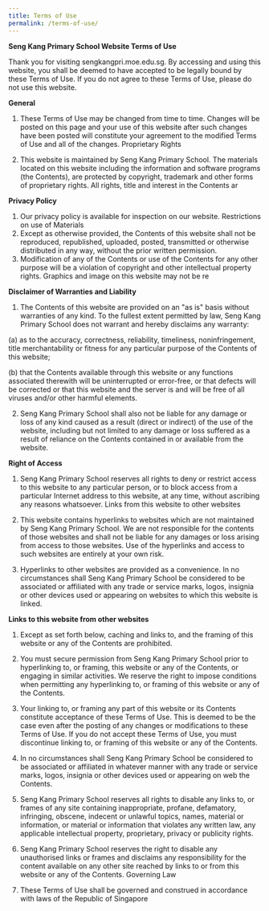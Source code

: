 ```yaml
---
title: Terms of Use
permalink: /terms-of-use/
---
```

**Seng Kang Primary School Website Terms of Use** 

Thank you for visiting sengkangpri.moe.edu.sg. By accessing and using this website, you shall be deemed to have accepted to be legally bound by these Terms of Use. If you do not agree to these Terms of Use, please do not use this website.

**General** 

1. These Terms of Use may be changed from time to time. Changes will be posted on this page and your use of this website after such changes have been posted will constitute your agreement to the modified Terms of Use and all of the changes. Proprietary Rights 

2. This website is maintained by Seng Kang Primary School. The materials located on this website including the information and software programs (the Contents), are protected by copyright, trademark and other forms of proprietary rights. All rights, title and interest in the Contents ar

**Privacy Policy** 

1. Our privacy policy is available for inspection on our website. Restrictions on use of Materials  
2. Except as otherwise provided, the Contents of this website shall not be reproduced, republished, uploaded, posted, transmitted or otherwise distributed in any way, without the prior written permission. 
3. Modification of any of the Contents or use of the Contents for any other purpose will be a violation of copyright and other intellectual property rights. Graphics and image on this website may not be re

**Disclaimer of Warranties and Liability** 

1. The Contents of this website are provided on an "as is" basis without warranties of any kind. To the fullest extent permitted by law, Seng Kang Primary School does not warrant and hereby disclaims any warranty: 

(a) as to the accuracy, correctness, reliability, timeliness, noninfringement, title merchantability or fitness for any particular purpose of the Contents of this website;

(b) that the Contents available through this website or any functions associated therewith will be uninterrupted or error-free, or that defects will be corrected or that this website and the server is and will be free of all viruses and/or other harmful elements. 

2. Seng Kang Primary School shall also not be liable for any damage or loss of any kind caused as a result (direct or indirect) of the use of the website, including but not limited to any damage or loss suffered as a result of reliance on the Contents contained in or available from the website.

**Right of Access** 

1. Seng Kang Primary School reserves all rights to deny or restrict access to this website to any particular person, or to block access from a particular Internet address to this website, at any time, without ascribing any reasons whatsoever. Links from this website to other websites 

2. This website contains hyperlinks to websites which are not maintained by Seng Kang Primary School. We are not responsible for the contents of those websites and shall not be liable for any damages or loss arising from access to those websites. Use of the hyperlinks and access to such websites are entirely at your own risk. 

3. Hyperlinks to other websites are provided as a convenience. In no circumstances shall Seng Kang Primary School be considered to be associated or affiliated with any trade or service marks, logos, insignia or other devices used or appearing on websites to which this website is linked.


**Links to this website from other websites**

1. Except as set forth below, caching and links to, and the framing of this website or any of the Contents are prohibited. 

2. You must secure permission from Seng Kang Primary School prior to hyperlinking to, or framing, this website or any of the Contents, or engaging in similar activities. We reserve the right to impose conditions when permitting any hyperlinking to, or framing of this website or any of the Contents. 

3. Your linking to, or framing any part of this website or its Contents constitute acceptance of these Terms of Use. This is deemed to be the case even after the posting of any changes or modifications to these Terms of Use. If you do not accept these Terms of Use, you must discontinue linking to, or framing of this website or any of the Contents. 

4. In no circumstances shall Seng Kang Primary School be considered to be associated or affiliated in whatever manner with any trade or service marks, logos, insignia or other devices used or appearing on web the Contents. 

5. Seng Kang Primary School reserves all rights to disable any links to, or frames of any site containing inappropriate, profane, defamatory, infringing, obscene, indecent or unlawful topics, names, material or information, or material or information that violates any written law, any applicable intellectual property, proprietary, privacy or publicity rights. 

6. Seng Kang Primary School reserves the right to disable any unauthorised links or frames and disclaims any responsibility for the content available on any other site reached by links to or from this website or any of the Contents. Governing Law 

7. These Terms of Use shall be governed and construed in accordance with laws of the Republic of Singapore